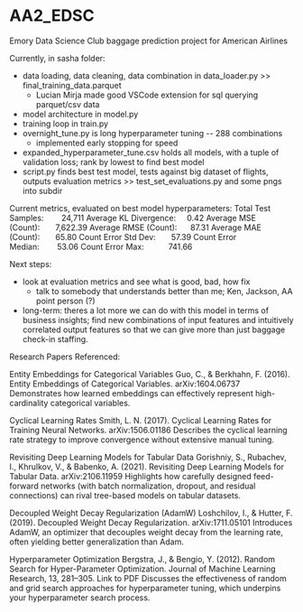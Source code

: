 # AA2_EDSC
Emory Data Science Club baggage prediction project for American Airlines

Currently, in sasha folder:
* data loading, data cleaning, data combination in data_loader.py >> final_training_data.parquet
  - Lucian Mirja made good VSCode extension for sql querying parquet/csv data
* model architecture in model.py
* training loop in train.py
* overnight_tune.py is long hyperparameter tuning -- 288 combinations
  - implemented early stopping for speed
* expanded_hyperparameter_tune.csv holds all models, with a tuple of validation loss; rank by lowest to find best model
* script.py finds best test model, tests against big dataset of flights, outputs evaluation metrics >> test_set_evaluations.py and some pngs into subdir

Current metrics, evaluated on best model hyperparameters:
Total Test Samples:        24,711
Average KL Divergence:     0.42
Average MSE (Count):       7,622.39
Average RMSE (Count):      87.31
Average MAE (Count):       65.80
Count Error Std Dev:       57.39
Count Error Median:        53.06
Count Error Max:           741.66

Next steps:
* look at evaluation metrics and see what is good, bad, how fix
   - talk to somebody that understands better than me; Ken, Jackson, AA point person (?)
* long-term: theres a lot more we can do with this model in terms of business insights; find new combinations of input features and intuitively correlated output features so that we can give more than just baggage check-in staffing.

Research Papers Referenced:

Entity Embeddings for Categorical Variables
Guo, C., & Berkhahn, F. (2016). Entity Embeddings of Categorical Variables.
arXiv:1604.06737
Demonstrates how learned embeddings can effectively represent high-cardinality categorical variables.

Cyclical Learning Rates
Smith, L. N. (2017). Cyclical Learning Rates for Training Neural Networks.
arXiv:1506.01186
Describes the cyclical learning rate strategy to improve convergence without extensive manual tuning.

Revisiting Deep Learning Models for Tabular Data
Gorishniy, S., Rubachev, I., Khrulkov, V., & Babenko, A. (2021). Revisiting Deep Learning Models for Tabular Data.
arXiv:2106.11959
Highlights how carefully designed feed-forward networks (with batch normalization, dropout, and residual connections) can rival tree-based models on tabular datasets.

Decoupled Weight Decay Regularization (AdamW)
Loshchilov, I., & Hutter, F. (2019). Decoupled Weight Decay Regularization.
arXiv:1711.05101
Introduces AdamW, an optimizer that decouples weight decay from the learning rate, often yielding better generalization than Adam.

Hyperparameter Optimization
Bergstra, J., & Bengio, Y. (2012). Random Search for Hyper-Parameter Optimization.
Journal of Machine Learning Research, 13, 281–305.
Link to PDF
Discusses the effectiveness of random and grid search approaches for hyperparameter tuning, which underpins your hyperparameter search process.
